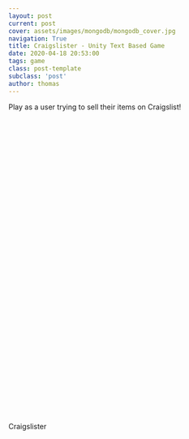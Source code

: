 ```yaml
---
layout: post
current: post
cover: assets/images/mongodb/mongodb_cover.jpg
navigation: True
title: Craigslister - Unity Text Based Game
date: 2020-04-18 20:53:00
tags: game
class: post-template
subclass: 'post'
author: thomas
---
```


Play as a user trying to sell their items on Craigslist!

<head>
    <meta charset="utf-8">
    <meta http-equiv="Content-Type" content="text/html; charset=utf-8">
    <title>Craigslister</title>
    <link rel="shortcut icon" href="{{ site.baseurl }}assets/craigslister/TemplateData/favicon.ico">
    <link rel="stylesheet" href="{{ site.baseurl }}assets/craigslister/TemplateData/style.css">
    <script src="{{ site.baseurl }}assets/craigslister/TemplateData/UnityProgress.js"></script>
    <script src="{{ site.baseurl }}assets/craigslister/Build/UnityLoader.js"></script>
    <script>
      var unityInstance = UnityLoader.instantiate("unityContainer", "{{ site.baseurl }}assets/craigslister/Build/Build.json", {onProgress: UnityProgress});
    </script>
  </head>
  <body>
    <div class="webgl-content">
      <div id="unityContainer" style="width: 960px; height: 600px"></div>
      <div class="footer">
        <div class="fullscreen" onclick="unityInstance.SetFullscreen(1)"></div>
        <div class="title">Craigslister</div>
      </div>
    </div>
  </body>
